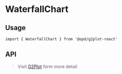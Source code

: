 # WaterfallChart

## Usage

```tsx | pure
import { WaterfallChart } from '@opd/g2plot-react'
```

## API

<API id="WaterfallChart"></API>

> Visit [G2Plot](https://g2plot.antv.antgroup.com/api/plot-api) form more detail
